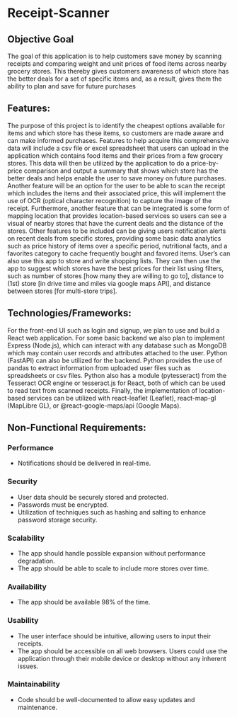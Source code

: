 # Receipt-Scanner
## Objective Goal
The goal of this application is to help customers save money by scanning receipts and comparing weight and unit prices of food items across nearby grocery stores. This thereby gives customers awareness of which store has the better deals for a set of specific items and, as a result, gives them the ability to plan and save for future purchases

## Features:
The purpose of this project is to identify the cheapest options available for items and which store has these items, so customers are made aware and can make informed purchases. Features to help acquire this comprehensive data will include a csv file or excel spreadsheet that users can upload in the application which contains food items and their prices from a few grocery stores. This data will then be utilized by the application to do a price-by-price comparison and output a summary that shows which store has the better deals and helps enable the user to save money on future purchases. Another feature will be an option for the user to be able to scan the receipt which includes the items and their associated price, this will implement the use of OCR (optical character recognition) to capture the image of the receipt. Furthermore, another feature that can be integrated is some form of mapping location that provides location-based services so users can see a visual of nearby stores that have the current deals and the distance of the stores. Other features to be included can be giving users notification alerts on recent deals from specific stores, providing some basic data analytics such as price history of items over a specific period, nutritional facts, and a favorites category to cache frequently bought and favored items. User’s can also use this app to store and write shopping lists. They can then use the app to suggest which stores have the best prices for their list using filters, such as number of stores [how many they are willing to go to], distance to (1st) store [in drive time and miles via google maps API], and distance between stores [for multi-store trips].
## Technologies/Frameworks:
For the front-end UI such as login and signup, we plan to use and build a React web application. For some basic backend we also plan to implement Express (Node.js), which can interact with any database such as MongoDB which may contain user records and attributes attached to the user. Python (FastAPI) can also be utilized for the backend. Python provides the use of pandas to extract information from uploaded user files such as spreadsheets or csv files. Python also has a module (pytesseract) from the Tesseract OCR engine or tesseract.js for React, both of which can be used to read text from scanned receipts. Finally, the implementation of location-based services can be utilized with react-leaflet (Leaflet), react-map-gl (MapLibre GL), or @react-google-maps/api (Google Maps). 

## Non-Functional Requirements:
### Performance
<ul type="*">
  <li> Notifications should be delivered in real-time.</li>
</ul>

### Security
<ul type="*">
  <li> User data should be securely stored and protected.</li>
  <li> Passwords must be encrypted.</li>
  <li> Utilization of techniques such as hashing and salting to enhance password storage security.</li>
</ul>

### Scalability
<ul type="*">
  <li> The app should handle possible expansion without performance degradation. </li> 
  <li> The app should be able to scale to include more stores over time. </li>
</ul>

### Availability
<ul type="*">
  <li> The app should be available 98% of the time. </li>
</ul>

### Usability
<ul type="*">
  <li> The user interface should be intuitive, allowing users to input their receipts. </li>
  <li> The app should be accessible on all web browsers. Users could use the application through their mobile device or desktop without any inherent issues. </li>
</ul>

### Maintainability
<ul type="*">
  <li> Code should be well-documented to allow easy updates and maintenance. </li>
</ul>
